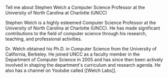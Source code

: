 Tell me about Stephen Welch a Computer Science Professor at  the University of North Carolina at Charlotte (UNCC)

Stephen Welch is a highly esteemed Computer Science Professor at the University of North Carolina at Charlotte (UNCC). He has made significant contributions to the field of computer science through his research, teaching, and professional activities.

Dr. Welch obtained his Ph.D. in Computer Science from the University of California, Berkeley. He joined UNCC as a faculty member in the Department of Computer Science in 2005 and has since then been actively involved in shaping the department's curriculum and research agenda. He also has a channel on Youtube called [[Welch Labs]].